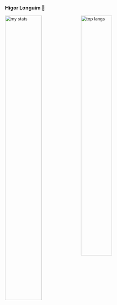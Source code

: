 ### Higor Longuim 👋

<img alt="my stats" align="left" width="49%" src="https://github-readme-stats.vercel.app/api?username=HigorLonguim&show_icons=true&include_all_commits=true&count_private=true&theme=radical" />
<img alt="top langs" align="left" width="45%" src="https://github-readme-stats.vercel.app/api/top-langs/?username=HigorLonguim&layout=compact&theme=radical" />
